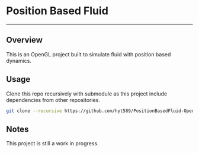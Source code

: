 # Position Based Fluid

***

## Overview

This is an OpenGL project built to simulate fluid with position based dynamics.

## Usage

Clone this repo recursively with submodule as this project include dependencies from other repositories.

```bash
git clone --recursive https://github.com/hyt589/PositionBasedFluid-OpenGL.git
```

## Notes

This project is still a work in progress.